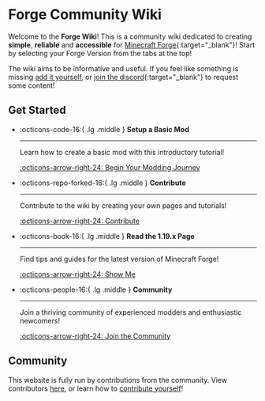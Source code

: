 # Forge Community Wiki

Welcome to the **Forge Wiki**! This is a community wiki dedicated to creating **simple**, **reliable** and **accessible** for [Minecraft Forge](https://files.minecraftforge.net/net/minecraftforge/forge/){:target="_blank"}!
Start by selecting your Forge Version from the tabs at the top!

The wiki aims to be informative and useful. If you feel like something is missing [add it yourself](contributing/tutorial), or [join the discord](https://discord.gg/cy4-s-modding-community-813337451879202866){:target="_blank"} to request some content!

## Get Started

<div class="grid cards" markdown>

-   :octicons-code-16:{ .lg .middle } __Setup a Basic Mod__

    ---

    Learn how to create a basic mod with this introductory tutorial!

    [:octicons-arrow-right-24: Begin Your Modding Journey](1.19.x/setup "Setup a 1.19.x mod!")

-   :octicons-repo-forked-16:{ .lg .middle } __Contribute__

    ---

    Contribute to the wiki by creating your own pages and tutorials!

    [:octicons-arrow-right-24: Contribute](contributing/tutorial "Contribute to the wiki!")

-   :octicons-book-16:{ .lg .middle } __Read the 1.19.x Page__

    ---

    Find tips and guides for the latest version of Minecraft Forge!

    [:octicons-arrow-right-24: Show Me](1.19.x/ "The 1.19.x Wiki Page")

-   :octicons-people-16:{ .lg .middle } __Community__

    ---

    Join a thriving community of experienced modders and enthusiastic newcomers!

    [:octicons-arrow-right-24: Join the Community](community "Click me!")

</div>


## Community

This website is fully run by contributions from the community. View contributors [here](credits), or learn how to [contribute yourself](contributing/tutorial)!
